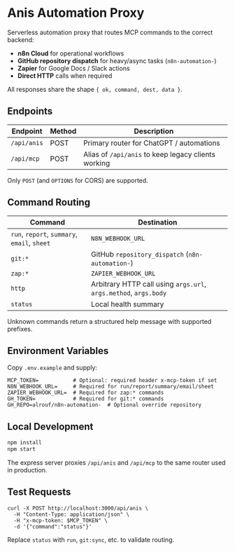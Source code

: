 # Anis Automation Proxy

Serverless automation proxy that routes MCP commands to the correct backend:

- **n8n Cloud** for operational workflows
- **GitHub repository dispatch** for heavy/async tasks (`n8n-automation-`)
- **Zapier** for Google Docs / Slack actions
- **Direct HTTP** calls when required

All responses share the shape `{ ok, command, dest, data }`.

## Endpoints

| Endpoint | Method | Description |
| -------- | ------ | ----------- |
| `/api/anis` | POST | Primary router for ChatGPT / automations |
| `/api/mcp`  | POST | Alias of `/api/anis` to keep legacy clients working |

Only `POST` (and `OPTIONS` for CORS) are supported.

## Command Routing

| Command | Destination |
| ------- | ----------- |
| `run`, `report`, `summary`, `email`, `sheet` | `N8N_WEBHOOK_URL` |
| `git:*` | GitHub `repository_dispatch` (`n8n-automation-`) |
| `zap:*` | `ZAPIER_WEBHOOK_URL` |
| `http` | Arbitrary HTTP call using `args.url`, `args.method`, `args.body` |
| `status` | Local health summary |

Unknown commands return a structured help message with supported prefixes.

## Environment Variables

Copy `.env.example` and supply:

```
MCP_TOKEN=           # Optional: required header x-mcp-token if set
N8N_WEBHOOK_URL=     # Required for run/report/summary/email/sheet
ZAPIER_WEBHOOK_URL=  # Required for zap:* commands
GH_TOKEN=            # Required for git:* commands
GH_REPO=alrouf/n8n-automation-  # Optional override repository
```

## Local Development

```bash
npm install
npm start
```

The express server proxies `/api/anis` and `/api/mcp` to the same router used in production.

## Test Requests

```
curl -X POST http://localhost:3000/api/anis \
  -H "Content-Type: application/json" \
  -H "x-mcp-token: $MCP_TOKEN" \
  -d '{"command":"status"}'
```

Replace `status` with `run`, `git:sync`, etc. to validate routing.
